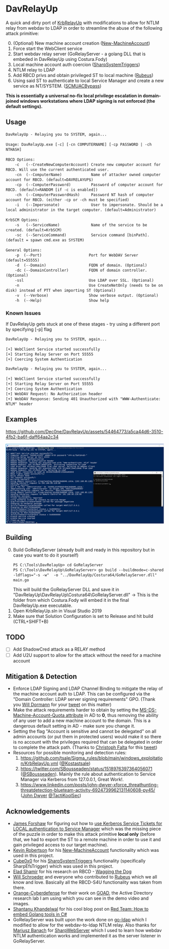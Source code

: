 
# DavRelayUp
A quick and dirty port of [KrbRelayUp](https://github.com/Dec0ne/KrbRelayUp) with modifications to allow for NTLM relay from webdav to LDAP in order to streamline the abuse of the following attack primitive:

0. (Optional) New machine account creation ([New-MachineAccount](https://github.com/Kevin-Robertson/Powermad/blob/master/Powermad.ps1)) 
1. Force start the WebClient service
2. Start webdav relay server (GoRelayServer - a golang DLL that is embeded in DavRelayUp using Costura.Fody)
3. Local machine account auth coercion ([SharpSystemTriggers](https://github.com/cube0x0/SharpSystemTriggers/tree/main/SharpEfsTrigger))
4. NTLM relay to LDAP
4. Add RBCD privs and obtain privileged ST to local machine ([Rubeus](https://github.com/GhostPack/Rubeus/))
5. Using said ST to authenticate to local Service Manager and create a new service as NT/SYSTEM. ([SCMUACBypass](https://gist.github.com/tyranid/c24cfd1bd141d14d4925043ee7e03c82))

**This is essentially a universal no-fix local privilege escalation in domain-joined windows workstations where LDAP signing is not enforced (the default settings).**


## Usage
```
DavRelayUp - Relaying you to SYSTEM, again...

Usage: DavRelayUp.exe [-c] [-cn COMPUTERNAME] [-cp PASSWORD | -ch NTHASH]

RBCD Options:
    -c   (--CreateNewComputerAccount) Create new computer account for RBCD. Will use the current authenticated user.
    -cn  (--ComputerName)             Name of attacker owned computer account for RBCD. (default=DAVRELAYUP$)
    -cp  (--ComputerPassword)         Password of computer account for RBCD. (default=RANDOM [if -c is enabled])
    -ch  (--ComputerPasswordHash)     Password NT hash of computer account for RBCD. (either -cp or -ch must be specified)
    -i   (--Impersonate)              User to impersonate. Should be a local administrator in the target computer. (default=Administrator)

KrbSCM Options:
    -s   (--ServiceName)              Name of the service to be created. (default=KrbSCM)
    -sc  (--ServiceCommand)           Service command [binPath]. (default = spawn cmd.exe as SYSTEM)

General Options:
    -p  (--Port)                     Port for WebDAV Server (default=55555)
    -d  (--Domain)                   FQDN of domain. (Optional)
    -dc (--DomainController)         FQDN of domain controller. (Optional)
    -ssl                             Use LDAP over SSL. (Optional)
    -n                               Use CreateNetOnly (needs to be on disk) instead of PTT when importing ST (Optional)
    -v  (--Verbose)                  Show verbose output. (Optional)
    -h  (--Help)                     Show help
```

### Known Issues

If DavRelayUp gets stuck at one of these stages - try using a different port by specifying [-p] flag
```
DavRelayUp - Relaying you to SYSTEM, again...

[+] WebClient Service started successfully
[+] Starting Relay Server on Port 55555
[+] Coercing System Authentication
```
```
DavRelayUp - Relaying you to SYSTEM, again...

[+] WebClient Service started successfully
[+] Starting Relay Server on Port 55555
[+] Coercing System Authentication
[+] WebDAV Request: No Authorization header
[+] WebDAV Response: Sending 401 Unauthorized with "WWW-Authenticate: NTLM" header
```

## Examples

https://github.com/Dec0ne/DavRelayUp/assets/54464773/a5ca44d6-3510-4fb2-ba6f-daff64aa2c34

![example](Images/example_rbcd.png)


## Building

0. Build GoRelayServer (already built and ready in this repository but in case you want to do it yourself)
   ```
   PS C:\Tools\DavRelayUp> cd GoRelayServer
   PS C:\Tools\DavRelayUp\GoRelayServer> go build --buildmode=c-shared -ldflags="-s -w"  -o "../DavRelayUp/Costura64/GoRelayServer.dll" main.go
   ```
   This will build the GoRelayServer DLL and save it in "DavRelayUp\DavRelayUp\Costura64\GoRelayServer.dll" -> This is the folder from which Costura.Fody will embed it in the final DavRelayUp.exe executable.
1. Open KrbRelayUp.sln in Visual Studio 2019
2. Make sure that Solution Configuration is set to Release and hit build (CTRL+SHIFT+B)

## TODO
- [ ] Add ShadowCred attack as a RELAY method
- [ ] Add U2U support to allow for the attack without the need for a machine account

## Mitigation & Detection
* Enforce LDAP Signing and LDAP Channel Binding to mitigate the relay of the machine account auth to LDAP. This can be configured via the "Domain Controller: LDAP server signing requirements" GPO. (Thank you [Will Dormann](https://twitter.com/wdormann) for your [tweet](https://twitter.com/wdormann/status/1518999885550440451) on this matter)
* Make the attack requirements harder to obtain by setting the [MS-DS-Machine-Account-Quota attribute](https://docs.microsoft.com/en-us/windows/win32/adschema/a-ms-ds-machineaccountquota) in AD to **0**, thus removing the ability of any user to add a new machine account to the domain. This is a dangerous default setting in AD - make sure you change it.
* Setting the flag "Account is sensitive and cannot be delegated" on all admin accounts (or put them in protected users) would make it so there is no account with the privileges required that can be delegated in order to complete the attack path. (Thanks to [Christoph Falta](https://twitter.com/cfalta) for this [tweet](https://twitter.com/cfalta/status/1519309206230339585))
* Resources for possible monitoring and detection rules:
    1. https://github.com/tsale/Sigma_rules/blob/main/windows_exploitation/KrbRelayUp.yml ([@Kostastsale](https://twitter.com/Kostastsale))
    2. https://twitter.com/SBousseaden/status/1518976397364056071 ([@SBousseaden](https://twitter.com/SBousseaden)). Mainly the rule about authentication to Service Manager via Kerberos from 127.0.0.1, Great Work!.
    3. https://www.linkedin.com/posts/john-dwyer-xforce_threathunting-threatdetection-blueteam-activity-6924739962131140608-py45/ ([John Dwyer](https://www.linkedin.com/in/john-dwyer-xforce/) [@TactiKoolSec](https://twitter.com/TactiKoolSec))


## Acknowledgements
* [James Forshaw](https://twitter.com/tiraniddo) for figuring out how to [use Kerberos Service Tickets for LOCAL authentication to Service Manager](https://gist.github.com/tyranid/c24cfd1bd141d14d4925043ee7e03c82) which was the missing piece of the puzzle in order to make this attack primitive **local only** (before that, we had to export the ST to a remote machine in order to use it and gain privileged access to our target machine). 
* [Kevin Robertson](https://twitter.com/kevin_robertson) for his [New-MachineAccount](https://github.com/Kevin-Robertson/Powermad/blob/master/Powermad.ps1) functionality which was used in this project.
* [Cube0x0](https://twitter.com/cube0x0) for his [SharpSystemTriggers](https://github.com/cube0x0/SharpSystemTriggers/tree/main/SharpEfsTrigger) functionality (specifically SharpEfsTrigger) which was used in this project.
* [Elad Shamir](https://twitter.com/elad_shamir) for his research on RBCD - [Wagging the Dog](https://shenaniganslabs.io/2019/01/28/Wagging-the-Dog.html)
* [Will Schroeder](https://twitter.com/harmj0y) and everyone who contributed to [Rubeus](https://github.com/GhostPack/Rubeus/) which we all know and love. Basically all the RBCD-S4U functionality was taken from there.
* [Orange-Cyberdefense](https://github.com/Orange-Cyberdefense) for their work on [GOAD](https://github.com/Orange-Cyberdefense/GOAD), the Active Directory research lab I am using which you can see in the demo video and images.
* [Shantanu Khandelwal](https://twitter.com/shantanukhande) for his cool blog post on [Red Team: How to embed Golang tools in C#](https://medium.com/@shantanukhande/red-team-how-to-embed-golang-tools-in-c-e269bf33876a)
* GoRelayServer was built upon the work done on [go-ldap](https://github.com/go-ldap/ldap) which I modified to allow for the webdav-to-ldap NTLM relay. Also thanks for [Mariusz Banach](https://twitter.com/mariuszbit) for [SharpWebServer](https://github.com/mgeeky/SharpWebServer) which I used to learn how webdav NTLM authentication works and implemented it as the server listener in GoRelayServer.
